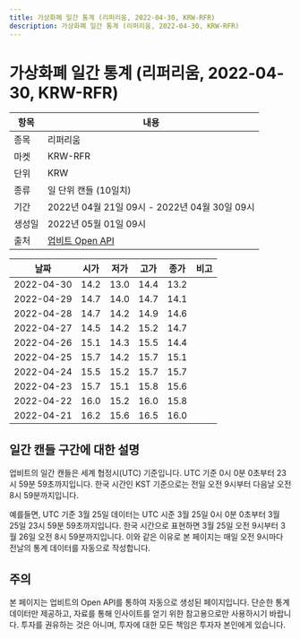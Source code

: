 ```yaml
---
title: 가상화폐 일간 통계 (리퍼리움, 2022-04-30, KRW-RFR)
description: 가상화폐 일간 통계 (리퍼리움, 2022-04-30, KRW-RFR)
---
```



가상화폐 일간 통계 (리퍼리움, 2022-04-30, KRW-RFR)
===

|항목|내용|
|--|--|
|종목|리퍼리움|
|마켓|KRW-RFR|
|단위|KRW|
|종류|일 단위 캔들 (10일치)|
|기간|2022년 04월 21일 09시 - 2022년 04월 30일 09시|
|생성일|2022년 05월 01일 09시|
|출처|[업비트 Open API](https://docs.upbit.com)|


|날짜|시가|저가|고가|종가|비고|
|--|--|--|--|--|--|
|2022-04-30|14.2|13.0|14.4|13.2|    |
|2022-04-29|14.7|14.0|14.7|14.1|    |
|2022-04-28|14.7|14.2|14.9|14.6|    |
|2022-04-27|14.5|14.2|15.2|14.7|    |
|2022-04-26|15.1|14.3|15.5|14.4|    |
|2022-04-25|15.7|14.2|15.7|15.1|    |
|2022-04-24|15.5|15.2|15.7|15.7|    |
|2022-04-23|15.7|15.1|15.8|15.6|    |
|2022-04-22|16.0|15.2|16.0|15.8|    |
|2022-04-21|16.2|15.6|16.5|16.0|    |


일간 캔들 구간에 대한 설명
---


업비트의 일간 캔들은 세계 협정시(UTC) 기준입니다. 
UTC 기준 0시 0분 0초부터 23시 59분 59초까지입니다. 
한국 시간인 KST 기준으로는 전일 오전 9시부터 다음날 오전 8시 59분까지입니다. 


예를들면, UTC 기준 3월 25일 데이터는 UTC 시준 3월 25일 0시 0분 0초부터 3월 25일 23시 59분 59초까지입니다. 
한국 시간으로 표현하면 3월 25일 오전 9시부터 3월 26일 오전 8시 59분까지입니다. 
이와 같은 이유로 본 페이지는 매일 오전 9시마다 전날의 통계 데이터를 자동으로 작성합니다. 


주의
---


본 페이지는 업비트의 Open API를 통하여 자동으로 생성된 페이지입니다. 
단순한 통계 데이터만 제공하고, 자료를 통해 인사이트를 얻기 위한 참고용으로만 사용하시기 바랍니다. 
투자를 권유하는 것은 아니며, 투자에 대한 모든 책임은 투자자 본인에게 있습니다. 
